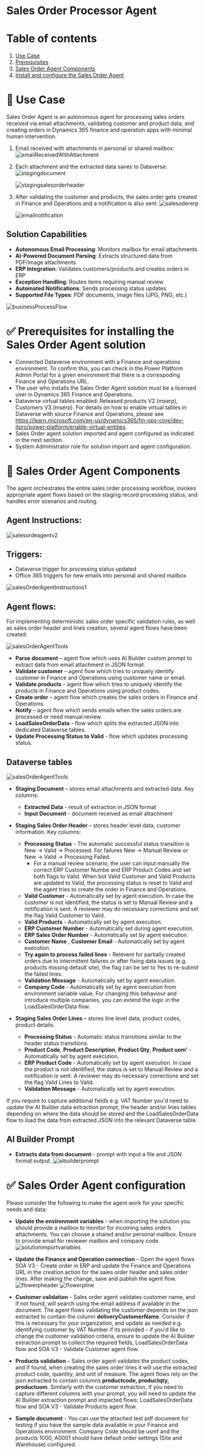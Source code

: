 # Sales Order Processor Agent
# Table of contents
1. [Use Case](#usecase)
2. [Prerequisites](#prerequisites)
3. [Sales Order Agent Components](#salesorderagent)
4. [Install and configure the Sales Order Agent](#configuration)




<a id="usecase"></a>
# 🧩 Use Case 
Sales Order Agent is an autonomous agent for processing sales orders received via email attachments, validating customer and product data, and creating orders in Dynamics 365 finance and operation apps with minimal human intervention. 

1. Email received with attachments in personal or shared mailbox: ![emailReceivedWithAttachment](images/emailReceivedWithAttachment.png)

2. Each attachment and the extracted data saves to Dataverse: ![stagingdocument](images/extractedata.png) 

    ![stagingsalesorderheader](images/stagingsalesorderheader.png)
    

3. After validating the customer and products, the sales order gets created in Finance and Operations and a notification is also sent:
![salesodererp](images/salesorder.png)

   ![emailnotification](images/emailnotification.png)

## Solution Capabilities
- **Autonomous Email Processing**: Monitors mailbox for email attachments
- **AI-Powered Document Parsing**: Extracts structured data from PDF/image attachments
- **ERP Integration**: Validates customers/products and creates orders in ERP
- **Exception Handling**: Routes items requiring manual review
-	**Automated Notifications**: Sends processing status updates
- **Supported File Types**: PDF documents, image files (JPG, PNG, etc.)

![businessProcessFlow](images/ProcessFlow.png)

<a id="prerequisites"></a>
# ✅ Prerequisites for installing the Sales Order Agent solution
 - Connected Dataverse environment with a Finance and operations environment. To confirm this, you can check in the Power Platform Admin Portal for a given environment that there is a correspoding Finance and Operations URL.
 - The user who installs the Sales Order Agent solution must be a licensed user in Dynamics 365 Finance and Operations.
 - Dataverse virtual tables enabled: Released products V2 (mserp), Customers V3 (mserp). For details on how to enable virtual tables in Dataverse with source Finance and Operations, please see https://learn.microsoft.com/en-us/dynamics365/fin-ops-core/dev-itpro/power-platform/enable-virtual-entities.
 - Sales Order agent solution imported and agent configured as indicated in the next section.
 - System Administrator role for solution import and agent configuration.

<a id ="salesorderagent"></a>
# 🤖 Sales Order Agent Components
The agent orchestrates the entire sales order processing workflow, 
invokes appropriate agent flows based on the staging record processing status, and handles error scenarios and routing.
## Agent Instructions:
![salesordeagentv2](images/salesorderagent.png)

## Triggers:
-	Dataverse trigger for processing status updated
-	Office 365 triggers for new emails into personal and shared mailbox

![salesOrderAgentInstructions1](images/agenttriggers.png)


## Agent flows: 
For implementing deterministic sales order specific validation rules, as well as sales order header and lines creation, several agent flows have been created:

![salesOrderAgentTools](images/salesOrderAgentTools.png)

  - **Parse document** – agent flow which uses AI Builder custom prompt to extract data from email attachment in JSON format.
  - **Validate customer** – agent flow which tries to uniquely identify customer in Finance and Operations using customer name or email.
  - **Validate products** –  agent flow which tries to uniquely identify the products in Finance and Operations using product codes.
  - **Create order** – agent flow which creates the sales orders in Finance and Operations.
  - **Notify** – agent flow which sends emails when the sales orders are processed or need manual review.
  - **LoadSalesOrderData** - flow which splits the extracted JSON into dedicated Dataverse tables.
- **Update Processing Status to Valid** - flow which updates processing status.

## Dataverse tables
![salesOrderAgentTools](images/DataverseApp.png)
  - **Staging Document** – stores email attachments and extracted data. Key columns: 
    - **Extracted Data** - result of extraction in JSON format
    - **Input Document** - document received as email attachment

  - **Staging Sales Order Header** – stores header level data, customer information. Key columns:
    - **Processing Status** - The automatic successful status transition is New -> Valid -> Processed. For failures New -> Manual Review or New -> Valid -> Processing Failed. 
      - For a manual review scenario, the user can input manually the correct ERP Customer Numbe and ERP Product Codes and set both flags to Valid. When bot Valid Customer and Valid Products are updated to Valid, the processing status is reset to Valid and the agent tries to create the order in Finance and Operations.
    - **Valid Customer** - Automatically set by agent execution.  In case the customer  is not identified, the status is set to Manual Review and a notification is sent. A reviewer may do necessary corrections and set the flag Valid Customer to Valid.
    - **Valid Products** - Automatically set by agent execution.
    - **ERP Customer Number** - Automatically set during agent execution.
    - **ERP Sales Order Number** - Automatically set by agent execution.
    - **Customer Name** , **Customer Email** - Automatically set by agent execution. 
    - **Try again to process failed lines** - Relevent for partially created orders due to intermittent failures or after fixing data issues (e.g. products missing default site), the flag can be set to Yes to re-submit the failed lines.
    - **Validation Message** - Automatically set by agent execution.
    - **Company Code** - Automatically set by agent execution from environment variable value. For changing this behaviour and introduce multiple companies, you can extend the logic in the LoadSalesOrderData flow.
 
    
  - **Staging Sales Order Lines** –  stores line level data, product codes, product details.
    - **Processing Status** - Automatic status transitions similar to the header status transitions.
    - **Product Code**, **Product Description**, **Product Qty**, **Product uom'** - Automatically set by agent execution. 
    - **ERP Product Code** - Automatically set by agent execution. In case the product is not identified, the status is set to Manual Review and a notification is sent. A reviewer may do necessary corrections and set the flag Valid Lines to Valid.
    - **Validation Message** - Automatically set by agent execution. 
 
 If you require to capture additional fields e.g. VAT Number you'd need to update the AI Builder data extraction prompt, the header and/or lines tables depending on where the data should be stored and the LoadSalesOrderData flow to load the data from extracted JSON into the relevant Dataverse table.

## AI Builder Prompt
- **Extracts data from document** - prompt with input a file and JSON format output.
![aibuilderprompt](images/aibuilderprompt.png)

<a id="configuration"></a>
# ✅ Sales Order Agent configuration
Please consider the following to make the agent work for your specific needs and data:
 - **Update the environment variables** - when importing the solution you should provide a mailbox to monitor for incoming sales orders attachments. You can choose a shared and/or personal mailbox. Ensure to provide email for reviewer mailbox and company code. 
 ![solutionimportvariables](images/solutionimportvariables.png)

  - **Update the Finance and Operation connection** – Open the agent flows SOA V3 - Create order in ERP and update the Finance and Operations URL in the creation action for the sales order header and sales order lines. After making the change, save and publish the agent flow.
   ![flowerpheader](images/flowerpheader.png)
    ![flowerpline](images/flowerpline.png)

 - **Customer validation** - Sales order agent validates customer name, and if not found, will search using the email address if available in the document. The agent flows validating the customer depends on the json extracted to contain the column **deliveryCustomerName**. Consider if this is necessary for your organization, and update as needed e.g. identifying customer by VAT Number if its provided – if you'd like to change the customer validation criteria, ensure to update the AI Builder extraction prompt to collect the required fields, LoadSalesOrderData flow and SOA V3 - Validate Customer agent flow.

- **Products validation** – Sales order agent validates the product codes, and if found, when creating the sales order lines it will use the extracted product code, quantity, and unit of measure. The agent flows rely on the json extracted to contain columns **productcode, productqty, productuom**. Similarly with the customer extraction, if you need to capture different columns with your prompt, you will need to update the AI Builder extraction prompt and impacted flows: LoadSalesOrderData flow and SOA V3 - Validate Products agent flow.

- **Sample document** - You can use the attached test pdf document for testing if you have the sample data available in your Finance and Operations environment. Company Code should be usmf and the products 1000, A0001 should have  default order settings (Site and Warehouse) configured.



